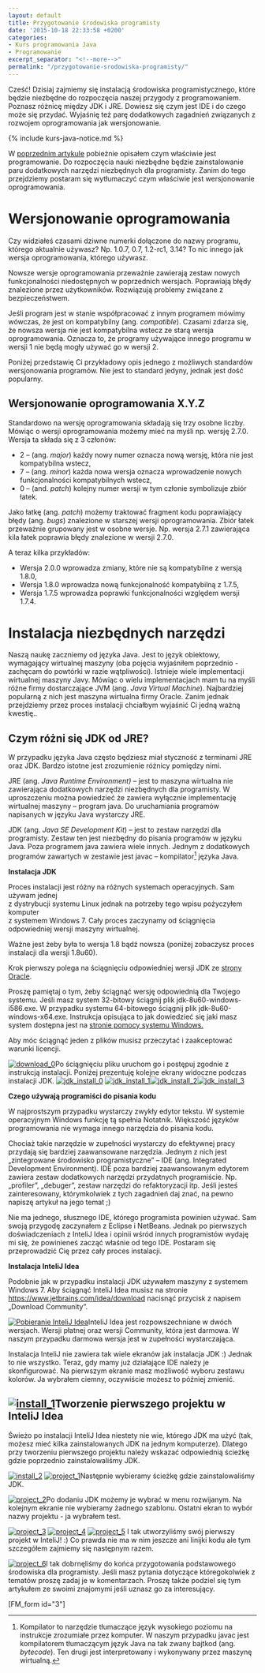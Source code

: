 ```yaml
---
layout: default
title: Przygotowanie środowiska programisty
date: '2015-10-18 22:33:58 +0200'
categories:
- Kurs programowania Java
- Programowanie
excerpt_separator: "<!--more-->"
permalink: "/przygotowanie-srodowiska-programisty/"
---
```

Cześć! Dzisiaj zajmiemy się instalacją środowiska programistycznego, które będzie niezbędne do rozpoczęcia naszej przygody z programowaniem. Poznasz różnicę między JDK i JRE. Dowiesz się czym jest IDE i do czego może się przydać. Wyjaśnię też parę dodatkowych zagadnień związanych z rozwojem oprogramowania jak wersjonowanie.

{% include kurs-java-notice.md %}

W [poprzednim artykule](http://www.samouczekprogramisty.pl/czym-wlasciwie-jest-programowanie/) pobieżnie opisałem czym właściwie jest programowanie. Do rozpoczęcia nauki niezbędne będzie zainstalowanie paru dodatkowych narzędzi niezbędnych dla programisty. Zanim do tego przejdziemy postaram się wytłumaczyć czym właściwie jest wersjonowanie oprogramowania.

# Wersjonowanie oprogramowania
  
Czy widziałeś czasami dziwne numerki dołączone do nazwy programu, którego aktualnie używasz? Np. 1.0.7, 0.7, 1.2-rc1, 3.14? To nic innego jak wersja oprogramowania, którego używasz.

Nowsze wersje oprogramowania przeważnie zawierają zestaw nowych funkcjonalności niedostępnych w poprzednich wersjach. Poprawiają błędy znalezione przez użytkowników. Rozwiązują problemy związane z bezpieczeństwem.

Jeśli program jest w stanie współpracować z innym programem mówimy wówczas, że jest on kompatybilny (ang. _compatible_). Czasami zdarza się, że nowsza wersja nie jest kompatybilna wstecz ze starą wersja oprogramowania. Oznacza to, że programy używające innego programu w wersji 1 nie będą mogły używać go w wersji 2.

Poniżej przedstawię Ci przykładowy opis jednego z możliwych standardów wersjonowania programów. Nie jest to standard jedyny, jednak jest dość popularny.

## Wersjonowanie oprogramowania X.Y.Z
  
Standardowo na wersję oprogramowania składają się trzy osobne liczby. Mówiąc o wersji oprogramowania możemy mieć na myśli np. wersję 2.7.0. Wersja ta składa się z 3 członów:
- 2 – (ang. _major_) każdy nowy numer oznacza nową wersję, która nie jest kompatybilna wstecz,
- 7 – (ang. _minor_) każda nowa wersja oznacza wprowadzenie nowych funkcjonalności kompatybilnych wstecz,
- 0 – (and. _patch_) kolejny numer wersji w tym członie symbolizuje zbiór łatek.
  
  
Jako łatkę (ang. _patch_) możemy traktować fragment kodu poprawiający błędy (ang. _bugs_) znalezione w starszej wersji oprogramowania. Zbiór łatek przeważnie grupowany jest w osobne wersje. Np. wersja 2.7.1 zawierająca kila łatek poprawia błędy znalezione w wersji 2.7.0.

A teraz kilka przykładów:

- Wersja 2.0.0 wprowadza zmiany, które nie są kompatybilne z wersją 1.8.0,
- Wersja 1.8.0 wprowadza nową funkcjonalność kompatybilną z 1.7.5,
- Wersja 1.7.5 wprowadza poprawki funkcjonalności względem wersji 1.7.4.
  

# Instalacja niezbędnych narzędzi
  
Naszą naukę zaczniemy od języka Java. Jest to język obiektowy, wymagający wirtualnej maszyny (oba pojęcia wyjaśniłem poprzednio - zachęcam do powtórki w razie wątpliwości). Istnieje wiele implementacji wirtualnej maszyny Javy. Mówiąc o wielu implementacjach mam tu na myśli różne firmy dostarczające JVM (ang. _Java Virtual Machine_). Najbardziej popularną z nich jest maszyna wirtualna firmy Oracle. Zanim jednak przejdziemy przez proces instalacji chciałbym wyjaśnić Ci jedną ważną kwestię..
## Czym różni się JDK od JRE?
  
W przypadku języka Java często będziesz miał styczność z terminami JRE oraz JDK. Bardzo istotne jest zrozumienie różnicy pomiędzy nimi.

JRE (ang. _Java Runtime Environment)_ – jest to maszyna wirtualna nie zawierająca dodatkowych narzędzi niezbędnych dla programisty. W uproszczeniu można powiedzieć że zawiera wyłącznie implementację wirtualnej maszyny – program java. Do uruchamiania programów napisanych w języku Java wystarczy JRE.

JDK (ang. _Java SE Development Kit_) – jest to zestaw narzędzi dla programisty. Zestaw ten jest niezbędny do pisania programów w języku Java. Poza programem java zawiera wiele innych. Jednym z dodatkowych programów zawartych w zestawie jest javac – kompilator[^kompilator] języka Java.

 [^kompilator]: Kompilator to narzędzie tłumaczące język wysokiego poziomu na instrukcje zrozumiałe przez komputer. W naszym przypadku javac jest kompilatorem tłumaczącym język Java na tak zwany bajtkod (ang. _bytecode_). Ten drugi jest interpretowany i wykonywany przez maszynę wirtualną.

**Instalacja JDK**

Proces instalacji jest różny na różnych systemach operacyjnych. Sam używam jednej  
z dystrybucji systemu Linux jednak na potrzeby tego wpisu pożyczyłem komputer  
z systemem Windows 7. Cały proces zaczynamy od ściągnięcia odpowiedniej wersji maszyny wirtualnej.

Ważne jest żeby była to wersja 1.8 bądź nowsza (poniżej zobaczysz proces instalacji dla wersji 1.8u60).

Krok pierwszy polega na ściągnięciu odpowiedniej wersji JDK ze [strony Oracle](http://www.oracle.com/technetwork/java/javase/downloads/jdk8-downloads-2133151.html).

Proszę pamiętaj o tym, żeby ściągnąć wersję odpowiednią dla Twojego systemu. Jeśli masz system 32-bitowy ściągnij plik jdk-8u60-windows-i586.exe. W przypadku systemu 64-bitowego ściągnij plik jdk-8u60-windows-x64.exe. Instrukcja opisująca to jak dowiedzieć się jaki masz system dostępna jest na [stronie pomocy systemu Windows.](http://windows.microsoft.com/pl-pl/windows/32-bit-and-64-bit-window)

Aby móc ściągnąć jeden z plików musisz przeczytać i zaakceptować warunki licencji.

[![download_0](http://www.samouczekprogramisty.pl/wp-content/uploads/2015/10/download_0-150x150.jpg)](http://www.samouczekprogramisty.pl/wp-content/uploads/2015/10/download_0.jpg)Po ściągnięciu pliku uruchom go i postępuj zgodnie z instrukcją instalacji. Poniżej prezentuję kolejne ekrany widoczne podczas instalacji JDK. [![jdk_install_0](http://www.samouczekprogramisty.pl/wp-content/uploads/2015/10/jdk_install_0-150x150.jpg)](http://www.samouczekprogramisty.pl/wp-content/uploads/2015/10/jdk_install_0.jpg) [![jdk_install_1](http://www.samouczekprogramisty.pl/wp-content/uploads/2015/10/jdk_install_1-150x150.jpg)](http://www.samouczekprogramisty.pl/wp-content/uploads/2015/10/jdk_install_1.jpg)[![jdk_install_2](http://www.samouczekprogramisty.pl/wp-content/uploads/2015/10/jdk_install_2-150x150.jpg)](http://www.samouczekprogramisty.pl/wp-content/uploads/2015/10/jdk_install_2.jpg)[![jdk_install_3](http://www.samouczekprogramisty.pl/wp-content/uploads/2015/10/jdk_install_3-150x150.jpg)](http://www.samouczekprogramisty.pl/wp-content/uploads/2015/10/jdk_install_3.jpg)

**Czego używają programiści do pisania kodu**

W najprostszym przypadku wystarczy zwykły edytor tekstu. W systemie operacyjnym Windows funkcję tą spełnia Notatnik. Większość języków programowania nie wymaga innego narzędzia do pisania kodu.

Chociaż takie narzędzie w zupełności wystarczy do efektywnej pracy przydają się bardziej zaawansowane narzędzia. Jednym z nich jest „zintegrowane środowisko programistyczne” – IDE (ang. Integrated Development Environment). IDE poza bardziej zaawansowanym edytorem zawiera zestaw dodatkowych narzędzi przydatnych programiście. Np. „profiler”, „debuger”, zestaw narzędzi do refaktoryzacji itp. Jeśli jesteś zainteresowany, którymkolwiek z tych zagadnień daj znać, na pewno napiszę artykuł na jego temat ;)

Nie ma jednego, słusznego IDE, którego programista powinien używać. Sam swoją przygodę zaczynałem z Eclipse i NetBeans. Jednak po pierwszych doświadczeniach z InteliJ Idea i opinii wśród innych programistów wydaję mi się, że powinieneś zacząć właśnie od tego IDE. Postaram się przeprowadzić Cię przez cały proces instalacji.

**Instalacja InteliJ Idea**

Podobnie jak w przypadku instalacji JDK używałem maszyny z systemem Windows 7. Aby ściągnąć InteliJ Idea musisz na stronie https://www.jetbrains.com/idea/download nacisnąć przycisk z napisem „Download Community”.

[![Pobieranie InteliJ Idea](http://www.samouczekprogramisty.pl/wp-content/uploads/2015/10/download_2-150x150.jpg)](http://www.samouczekprogramisty.pl/wp-content/uploads/2015/10/download_2.jpg)InteliJ Idea jest rozpowszechniane w dwóch wersjach. Wersji płatnej oraz wersji Community, która jest darmowa. W naszym przypadku darmowa wersja jest w zupełności wystarczająca.

Instalacja InteliJ nie zawiera tak wiele ekranów jak instalacja JDK :) Jednak to nie wszystko. Teraz, gdy mamy już działające IDE należy je skonfigurować. Na pierwszym ekranie masz możliwość wyboru zestawu kolorów. Ja wybrałem ciemny, oczywiście możesz to później zmienić.

## [![install_1](http://www.samouczekprogramisty.pl/wp-content/uploads/2015/10/install_1-150x150.jpg)](http://www.samouczekprogramisty.pl/wp-content/uploads/2015/10/install_1.jpg)Tworzenie pierwszego projektu w InteliJ Idea
  
Świeżo po instalacji InteliJ Idea niestety nie wie, którego JDK ma użyć (tak, możesz mieć kilka zainstalowanych JDK na jednym komputerze). Dlatego przy tworzeniu pierwszego projektu należy wskazać odpowiednią ścieżkę gdzie poprzednio zainstalowaliśmy JDK.

[![install_2](http://www.samouczekprogramisty.pl/wp-content/uploads/2015/10/install_2-150x150.jpg)](http://www.samouczekprogramisty.pl/wp-content/uploads/2015/10/install_2.jpg) [![project_1](http://www.samouczekprogramisty.pl/wp-content/uploads/2015/10/project_1-150x150.jpg)](http://www.samouczekprogramisty.pl/wp-content/uploads/2015/10/project_1.jpg)Następnie wybieramy ścieżkę gdzie zainstalowaliśmy JDK.

[![project_2](http://www.samouczekprogramisty.pl/wp-content/uploads/2015/10/project_2-150x150.jpg)](http://www.samouczekprogramisty.pl/wp-content/uploads/2015/10/project_2.jpg)Po dodaniu JDK możemy je wybrać w menu rozwijanym. Na kolejnym ekranie nie wybieramy żadnego szablonu. Ostatni ekran to wybór nazwy projektu - ja wybrałem test.

[![project_3](http://www.samouczekprogramisty.pl/wp-content/uploads/2015/10/project_3-150x150.jpg)](http://www.samouczekprogramisty.pl/wp-content/uploads/2015/10/project_3.jpg) [![project_4](http://www.samouczekprogramisty.pl/wp-content/uploads/2015/10/project_4-150x150.jpg)](http://www.samouczekprogramisty.pl/wp-content/uploads/2015/10/project_4.jpg) [![project_5](http://www.samouczekprogramisty.pl/wp-content/uploads/2015/10/project_5-150x150.jpg)](http://www.samouczekprogramisty.pl/wp-content/uploads/2015/10/project_5.jpg) I tak utworzyliśmy swój pierwszy projekt w InteliJ! :) Co prawda nie ma w nim jeszcze ani linijki kodu ale tym szczegółem zajmiemy się następnym razem.

[![project_6](http://www.samouczekprogramisty.pl/wp-content/uploads/2015/10/project_6-150x150.jpg)](http://www.samouczekprogramisty.pl/wp-content/uploads/2015/10/project_6.jpg)I tak dobrnęliśmy do końca przygotowania podstawowego środowiska dla programisty. Jeśli masz pytania dotyczące któregokolwiek z tematów proszę zadaj je w komentarzach. Proszę także podziel się tym artykułem ze swoimi znajomymi jeśli uznasz go za interesujący.

[FM\_form id="3"]

